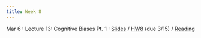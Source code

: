 ```yaml
---
title: Week 8
---
```


Mar 6
: Lecture 13: Cognitive Biases Pt. 1
	: [Slides](https://docs.google.com/presentation/d/1G16wWIXrtO_m3MJmjl9IUfXip5hpDTjqb_yrCspGOB8/edit#slide=id.p) / [HW8](http://www.forecastingclass.com/assets/hw8/hw8.pdf) (due 3/15) / [Reading](https://terrytao.wordpress.com/2009/07/03/benfords-law-zipfs-law-and-the-pareto-distribution/) 

<!-- Mar 9 -->
<!-- : Lecture 15: Case Study: AI Forecasting Pt. 2 -->
<!--     : [Slides](https://docs.google.com/presentation/d/1GtN77Oswty9n9e1iHod2H6dv-M8jBA5xjjycHlf74oo/edit#slide=id.p) (same as previous) -->

<!-- Mar 11 -->
<!-- : Discussion 8 -->
<!--     : [Discussion Worksheet](https://docs.google.com/document/d/10kIbE3T3rpkGrnZ4WGD81haIdYgcupg7iX0HxWO1m9A/edit?usp=sharing) -->
